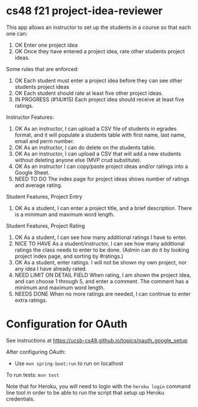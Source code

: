 # cs48 f21 project-idea-reviewer

This app allows an instructor to set up the students
in a course so that each one can:
1. OK Enter one project idea
2. OK Once they have entered a project idea,
   rate other students project ideas.

Some rules that are enforced:

1. OK Each student must enter a project idea before they
   can see other students project ideas
2. OK Each student should rate at least five other
   project ideas.
3. IN PROGRESS (#14/#15) Each project idea should receive at least five ratings.

Instructor Features:

1. OK As an instructor, I can upload a CSV file of students
   in egrades format, and it will populate a students 
   table with
   first name, last name, email and perm number.
2. OK As an instructor, I can do delete on 
   the students table.
2. OK As an instructor, I can upload a CSV that will add
   a new students without deleting anyone else
   (MVP crud substitute).
3. OK As an instructor I can copy/paste project ideas 
   and/or ratings
   into a Google Sheet. 
4. NEED TO DO The index page for project ideas shows number of
   ratings and average rating.

Student Features, Project Entry
1. OK As a student, I can enter a project title, and a
   brief description.   There is a minimum and maximum
   word length.

Student Features, Project Rating
1. OK As a student, I can see how many additional ratings 
   I have to enter.
1. NICE TO HAVE As a student/instructor, I can see how many additional ratings 
   the class needs to enter to be done. 
   (Admin can do it by looking project index page,
   and sorting by #ratings.)
2. OK As a student, enter  ratings.
   I will not be shown my own project, nor any idea 
   I have already rated.
3. NEED LIMIT ON DETAIL FIELD When rating, I am shown the project idea, and can
   choose 1 through 5, and enter a comment.   The comment
   has a minimum and maximum word length.
4. NEEDS DONE When no more ratings are needed, I can continue
   to enter extra ratings.

# Configuration for OAuth

See instructions at <https://ucsb-cs48.github.io/topics/oauth_google_setup>

After configuring OAuth:
* Use `mvn spring-boot:run` to run on localhost

To run tests: `mvn test`

Note that for Heroku, you will need to login with the `heroku login` command line tool
in order to be able to run the script that setup up Heroku credentials.



